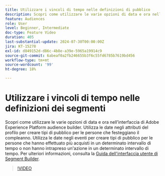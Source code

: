 ```yaml
---
title: Utilizzare i vincoli di tempo nelle definizioni di pubblico
description: Scopri come utilizzare le varie opzioni di data e ora nell’interfaccia di generazione del pubblico di Adobe Experience Platform.
feature: Audiences
role: User
level: Beginner, Intermediate
doc-type: Feature Video
duration: 405
last-substantial-update: 2024-07-30T00:00:00Z
jira: KT-15278
exl-id: d849152d-d86c-4b8e-a39e-5965a19914c9
source-git-commit: 6abeaf0a2fb246655b3f6c55fd6785b7619bd456
workflow-type: tm+mt
source-wordcount: '99'
ht-degree: 18%

---
```


# Utilizzare i vincoli di tempo nelle definizioni dei segmenti

Scopri come utilizzare le varie opzioni di data e ora nell’interfaccia di Adobe Experience Platform audience builder. Utilizza le date negli attributi del profilo per creare tipi di pubblico per le persone che festeggiano il compleanno. Utilizza le date negli eventi per creare tipi di pubblico per le persone che hanno effettuato più acquisti in un determinato intervallo di tempo o non hanno intrapreso un&#39;azione in un determinato intervallo di tempo. Per ulteriori informazioni, consulta la [Guida dell&#39;interfaccia utente di Segment Builder](https://experienceleague.adobe.com/en/docs/experience-platform/segmentation/ui/segment-builder).

>[!VIDEO](https://video.tv.adobe.com/v/3432259/?learn=on&enablevpops)
